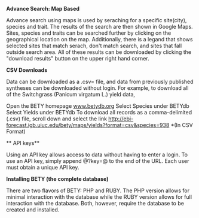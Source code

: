 **Advance Search: Map Based**

Advance search using maps is used by seraching for a specific site(city), species and trait. The results of the search are then shown in Google Maps. Sites, species and traits can be searched further by clicking on the geographical location on the map. Additionally, there is a legand that shows selected sites that  match serach, don't match search, and sites that fall outside search area. All of these results can be downloaded by clicking the "download results" button on the upper right hand corner. 

**CSV Downloads**

Data can be downloaded as a .csv= file, and data from previously published syntheses can be downloaded without login. For example, to download all of the Switchgrass (Panicum virgatum L.) yield data,

Open the BETY homepage www.betydb.org
Select Species under BETYdb
Select Yields under BETYdb
To download all records as a comma-delimited (.csv) file, scroll down and select the link http://ebi-forecast.igb.uiuc.edu/bety/maps/yields?format=csv&species=938 *(In CSV Format)

** API keys**

Using an API key allows access to data without having to enter a login. To use an API key, simply append @?key=@ to the end of the URL. Each user must obtain a unique API key.

**Installing BETY (the complete database)**

There are two flavors of BETY: PHP and RUBY. The PHP version allows for minimal interaction with the database while the RUBY version allows for full interaction with the database. Both, however, require the database to be created and installed.